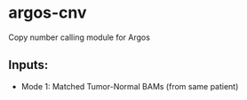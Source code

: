 # argos-cnv

Copy number calling module for Argos

## Inputs:

- Mode 1: Matched Tumor-Normal BAMs (from same patient)

